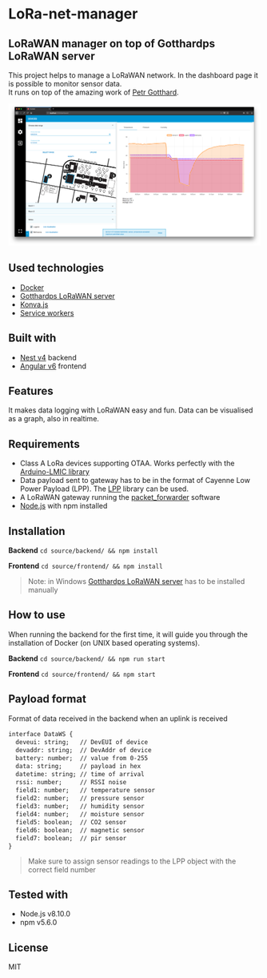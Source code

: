 # LoRa-net-manager

## LoRaWAN manager on top of Gotthardps LoRaWAN server

This project helps to manage a LoRaWAN network. In the dashboard page it is possible to monitor sensor data.\
It runs on top of the amazing work of [Petr Gotthard](https://github.com/gotthardp/lorawan-server).

![alt text](images/dashboard.png)

## Used technologies

- [Docker](https://www.docker.com)
- [Gotthardps LoRaWAN server](https://github.com/gotthardp/lorawan-server)
- [Konva.js](https://konvajs.github.io)
- [Service workers](https://developers.google.com/web/fundamentals/primers/service-workers/)

## Built with

- [Nest v4](https://nestjs.com) backend
- [Angular v6](https://angular.io) frontend

## Features

It makes data logging with LoRaWAN easy and fun.
Data can be visualised as a graph, also in realtime.

## Requirements

- Class A LoRa devices supporting OTAA. Works perfectly with the [Arduino-LMIC library](https://github.com/matthijskooijman/arduino-lmic)
- Data payload sent to gateway has to be in the format of Cayenne Low Power Payload (LPP). The [LPP](https://www.thethingsnetwork.org/docs/devices/arduino/api/cayennelpp.html) library can be used.
- A LoRaWAN gateway running the [packet_forwarder](https://github.com/Lora-net/packet_forwarder) software
- [Node.js](https://nodejs.org) with npm installed

## Installation

**Backend** `cd source/backend/ && npm install`

**Frontend** `cd source/frontend/ && npm install`

> Note: in Windows [Gotthardps LoRaWAN server](https://github.com/gotthardp/lorawan-server) has to be installed manually

## How to use

When running the backend for the first time, it will guide you through the installation of Docker (on UNIX based operating systems).

**Backend** `cd source/backend/ && npm run start`

**Frontend** `cd source/frontend/ && npm start`

## Payload format

Format of data received in the backend when an uplink is received

```
interface DataWS {
  deveui: string;   // DevEUI of device
  devaddr: string;  // DevAddr of device
  battery: number;  // value from 0-255
  data: string;     // payload in hex
  datetime: string; // time of arrival
  rssi: number;     // RSSI noise
  field1: number;   // temperature sensor
  field2: number;   // pressure sensor
  field3: number;   // humidity sensor
  field4: number;   // moisture sensor
  field5: boolean;  // CO2 sensor
  field6: boolean;  // magnetic sensor
  field7: boolean;  // pir sensor
}
```

> Make sure to assign sensor readings to the LPP object with the correct field number



## Tested with

- Node.js v8.10.0
- npm v5.6.0

## License

MIT